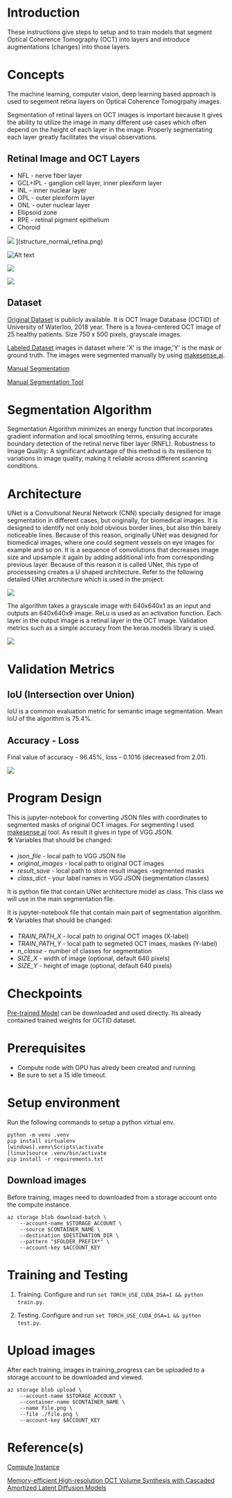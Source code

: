 # Introduction

These instructions give steps to setup and to train models that 
segment Optical Coherence Tomography (OCT) into layers and 
introduce augmentations (changes) into those layers.

# Concepts
The machine learning, computer vision, deep learning based approach is used to segement retina layers on Optical Coherence Tomogrpahy images. 

Segmentation of retinal layers on OCT images is important because it gives the ability to utilize the image in many different use cases which often depend on the height of each layer in the image. Properly segmentating each layer greatly facilitates the visual observations. 

## Retinal Image and OCT Layers

- NFL - nerve fiber layer
- GCL+IPL - ganglion cell layer, inner plexiform layer
- INL - inner nuclear layer
- OPL - outer plexiform layer
- ONL - outer nuclear layer
- Ellipsoid zone
- RPE - retinal pigment epithelium
- Choroid

![](./images/structure_normal_retina.png)
](structure_normal_retina.png)

![Alt text](./images/ezgif.com-gif-maker.gif "Optional title")

![](./images/layers.png)

![](./images/layers2.png)

## Dataset

[Original Dataset](<https://dataverse.scholarsportal.info/dataset.xhtml?persistentId=doi:10.5683/SP/WLW4ZT> "Optional title") is publicly available. It is OCT Image Database (OCTID) of
University of Waterloo, 2018 year. There is a fovea-centered OCT image of 25
healthy patients. Size 750 x 500 pixels, grayscale images.

[Labeled Dataset](< https://drive.google.com/file/d/1mZRxoPUn6eKbYrPi8jXua-nGhEftd1qa/view?usp=share_link/>) images in dataset where 'X' is the image,'Y' is the mask or ground truth.
The images were segmented manually by using [makesense.ai](<https://www.makesense.ai/>).

[Manual Segmentation](https://borealisdata.ca/dataset.xhtml?persistentId=doi:10.5683/SP/UIOXXK)

[Manual Segmentation Tool](https://www.mathworks.com/matlabcentral/fileexchange/66873-octseg-optical-coherence-tomography-segmentation-and-evaluation-gu)

# Segmentation Algorithm

Segmentation Algorithm minimizes an energy function that incorporates gradient information and local smoothing terms, ensuring accurate boundary detection of the retinal nerve fiber layer (RNFL). Robustness to Image Quality: A significant advantage of this method is its resilience to variations in image quality, making it reliable across different scanning conditions.

# Architecture
 
UNet is a Convultional Neural Network (CNN) specially designed for image segmentation in different cases, but originally, for biomedical images. It is designed to identify not only bold obvious border lines, but also thin barely noticeable lines. Because of this reason, originally UNet was designed for biomedical images, where one could segment vessels on eye images for example and so on. It is a sequence of convolutions that decreases image size and upsample it again by adding additional info from corresponding previous layer. Because of this reason it is called UNet, this type of processesing creates a U shaped architecture. Refer to the following detailed UNet architecture which is used in the project:

<img src="./images/256.png">

The algorithm takes a grayscale image with 640x640x1 as an input and outputs an 640x640x9 image.
ReLu is used as an activation function.  Each layer in the output image is a retinal layer in the OCT image.  Validation metrics such as a simple accuracy from the keras.models library is used.

<img src="./images/layers_1by1.gif">

# Validation Metrics

## IoU (Intersection over Union)
IoU is a common evaluation metric for semantic image segmentation. Mean IoU of the algorithm is 75.4%. 

## Accuracy - Loss
Final value of accuracy - 96.45%, loss - 0.1016 (decreased from 2.01).

<img src="./images/accuracy&loss.png">

# Program Design

This is jupyter-notebook for converting JSON files with coordinates to segmented masks of original OCT images. For segmenting I used [makesense.ai](<https://www.makesense.ai/>) tool. As result it gives in type of VGG JSON. </br>:hammer_and_wrench: Variables that should be changed:
* *json_file* - local path to VGG JSON file
* *original_images* - local path to original OCT images
* *result_save* - local path to store result images -segmented masks
* *class_dict* - your label names in VGG JSON (segmentation classes)

It is python file that contain UNet architecture model as class. This class we will use in the main segmentation file.

It is jupyter-notebook file that contain main part of segmentation algorithm.</br> :hammer_and_wrench: Variables that should be changed:
* *TRAIN_PATH_X* - local path to original OCT images (X-label)
* *TRAIN_PATH_Y* - local path to segmeted OCT imaes, maskes (Y-label)
* *n_classe* - number of classes for segmentation
* *SIZE_X* - width of image (optional, default 640 pixels)
* *SIZE_Y* - height of image (optional, default 640 pixels)

# Checkpoints

 [Pre-trained Model](https://drive.google.com/drive/folders/1zKkv0BsFAHi2BV7oUBiD8FRK_HDMaViE?usp=sharing) can be downloaded and used directly. Its already contained trained weights for OCTID dataset.

# Prerequisites

- Compute node with GPU has alredy been created and running.
- Be sure to set a 15 idle timeout.

# Setup environment

Run the following commands to setup a python virtual env.

```
python -m venv .venv
pip install virtualenv
[windows].venv\Scripts\activate
[linux]source .venv/bin/activate
pip install -r requirements.txt
```

## Download images

Before training, images need to downloaded from a storage account onto the compute instance.
```
az storage blob download-batch \
    --account-name $STORAGE_ACCOUNT \
    --source $CONTAINER_NAME \
    --destination $DESTINATION_DIR \
    --pattern "$FOLDER_PREFIX*" \
    --account-key $ACCOUNT_KEY
```

# Training and Testing

1.  Training. Configure and run `set TORCH_USE_CUDA_DSA=1 && python train.py`.

2.  Testing. Configure and run `set TORCH_USE_CUDA_DSA=1 && python test.py`.

# Upload images

After each training, images in training_progress can be uploaded to a storage account to be downloaded and viewed.
```
az storage blob upload \
    --account-name $STORAGE_ACCOUNT \
    --container-name $CONTAINER_NAME \
    --name file.png \
    --file ./file.png \
    --account-key $ACCOUNT_KEY
```

# Reference(s)

[Compute Instance](https://learn.microsoft.com/en-us/azure/machine-learning/concept-compute-instance?view=azureml-api-2)

[Memory-efficient High-resolution OCT Volume Synthesis with Cascaded Amortized Latent Diffusion Models](https://arxiv.org/pdf/2405.16516)
